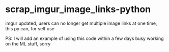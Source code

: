 # scrap_imgur_image_links-python
imgur updated, users can no longer get multiple image links at one time, this py can, for self use

PS: I will add an example of using this code within a few days
busy working on the ML stuff, sorry
